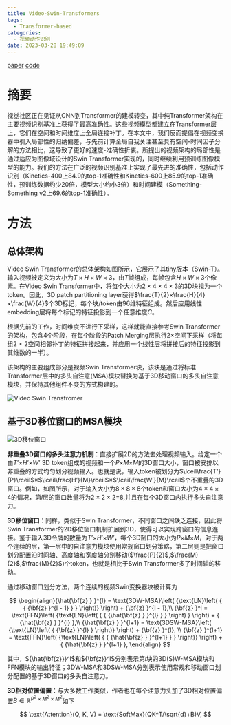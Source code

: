 ```yaml
---
title: Video-Swin-Transformers
tags:
  - Transformer-based
categories:
  - 视频动作识别
date: 2023-03-28 19:49:09
---
```


[paper](https://arxiv.org/abs/2106.13230)  [code](https://github.com/SwinTransformer/Video-Swin-Transformer)

# 摘要

视觉社区正在见证从CNN到Transformer的建模转变，其中纯Transformer架构在主要视频识别基准上获得了最高准确性。这些视频模型都建立在Transformer层上，它们在空间和时间维度上全局连接补丁。在本文中，我们反而提倡在视频变换器中引入局部性的归纳偏差，与先前计算全局自我关注甚至具有空间-时间因子分解的方法相比，这导致了更好的速度-准确性折衷。所提出的视频架构的局部性是通过适应为图像域设计的Swin Transformer实现的，同时继续利用预训练图像模型的能力。我们的方法在广泛的视频识别基准上实现了最先进的准确性，包括动作识别（Kinetics-400上84.9的top-1准确性和Kinetics-600上85.9的top-1准确性，预训练数据约少20倍，模型大小约小3倍）和时间建模（Something-Something v2上69.6的top-1准确性）。

<!--more-->

# 方法

## 总体架构

Video Swin Transformer的总体架构如图所示，它展示了其tiny版本（Swin-T）。输入视频被定义为大小为$T×H×W×3$，由$T$帧组成，每帧包含$H×W×3$个像素。在Video Swin Transformer中，将每个大小为$2\times 4 \times 4 \times 3$的3D块视为一个token。因此，3D patch partitioning layer获得$\frac{T}{2}×\frac{H}{4}×\frac{W}{4}$个3D标记，每个块/token由96维特征组成。然后应用线性embedding层将每个标记的特征投影到一个任意维度$C$。

根据先前的工作，时间维度不进行下采样，这样就能直接参考Swin Transformer的架构，包含4个阶段，在每个阶段的Patch Merging层执行$2\times$空间下采样（将每组2 $\times$ 2空间相邻补丁的特征拼接起来，并应用一个线性层将拼接后的特征投影到其维数的一半）。

该架构的主要组成部分是视频Swin Transformer块，该块是通过将标准Transformer层中的多头自注意(MSA)模块替换为基于3D移动窗口的多头自注意模块，并保持其他组件不变的方式构建的。

![Video Swin Transfromer](https://yic-123.oss-cn-guangzhou.aliyuncs.com//img/20230329134824.png)

## 基于3D移位窗口的MSA模块

![3D移位窗口](https://yic-123.oss-cn-guangzhou.aliyuncs.com//img/20230329145740.png)

**非重叠3D窗口的多头注意力机制**：直接扩展2D的方法去处理视频输入。给定一个由$T’$$\times$$H’$$\times$$W’$ 3D token组成的视频和一个$P$$\times$$M$$\times$$M$的3D窗口大小，窗口被安排以非重叠的方式均匀划分视频输入。也就是说，输入token被划分为$\lceil\frac{T’}{P}\rceil$$\times$$\lceil\frac{H’}{M}\rceil$$\times$$\lceil\frac{W’}{M}\rceil$个不重叠的3D窗口。例如，如图所示，对于输入大小为$8\times8\times8$个token和窗口大小为$4\times 4 \times 4$的情况，第$l$层的窗口数量将为$2\times 2 \times 2$=8,并且在每个3D窗口内执行多头自注意力。

**3D移位窗口**：同样，类似于Swin Transformer，不同窗口之间缺乏连接，因此将Swin Transformer的2D移位窗口机制扩展到3D，使得可以实现跨窗口的信息连接。鉴于输入3D令牌的数量为$T’$$\times$$H’$$\times$$W’$，每个3D窗口的大小为$P$$\times$$M$$\times$$M$，对于两个连续的层，第一层中的自注意力模块使用常规窗口划分策略，第二层则是把窗口划分配置沿时间轴、高度轴和宽度轴分别移动($\frac{P}{2}$,$\frac{M}{2}$,$\frac{M}{2}$)个token，也就是相比于Swin Transformer多了时间轴的移动。

通过移动窗口划分方法，两个连续的视频Swin变换器块被计算为

$$
     \begin{align}{\hat{\bf{z} } }^{l}  = \text{3DW-MSA}\left( {\text{LN}\left( { { {\bf{z} }^{l - 1} } } \right)} \right) + {\bf{z} }^{l - 1},\\
     {\bf{z} }^l = \text{FFN}\left( {\text{LN}\left( { { {\hat{\bf{z} } }^{l} } } \right) } \right) + { {\hat{\bf{z} } }^{l} },\\
     {\hat{\bf{z} } }^{l+1}  = \text{3DSW-MSA}\left( {\text{LN}\left( {  {\bf{z} }^{l} }  \right)} \right) + {\bf{z} }^{l}, \\
     {\bf{z} }^{l+1}  = \text{FFN}\left( {\text{LN}\left( { { {\hat{\bf{z} } }^{l+1} } } \right)} \right) + { {\hat{\bf{z} } }^{l+1} }, 
     \end{align}
$$

其中，${\hat{\bf{z}}}^l$和${\bf{z}}^l$分别表示第$l$块的3D(S)W-MSA模块和FFN模块的输出特征；$\text{3DW-MSA}$和$\text{3DSW-MSA}$分别表示使用常规和移动窗口划分配置的基于3D窗口的多头自注意力。

**3D相对位置偏置**：与大多数工作类似，作者也在每个注意力头加了3D相对位置偏置$B \in \mathbb{R}^{P^2 \times M^2 \times M^2}$如下

$$
    \text{Attention}(Q, K, V) = \text{SoftMax}(QK^T/\sqrt{d}+B)V,
$$

